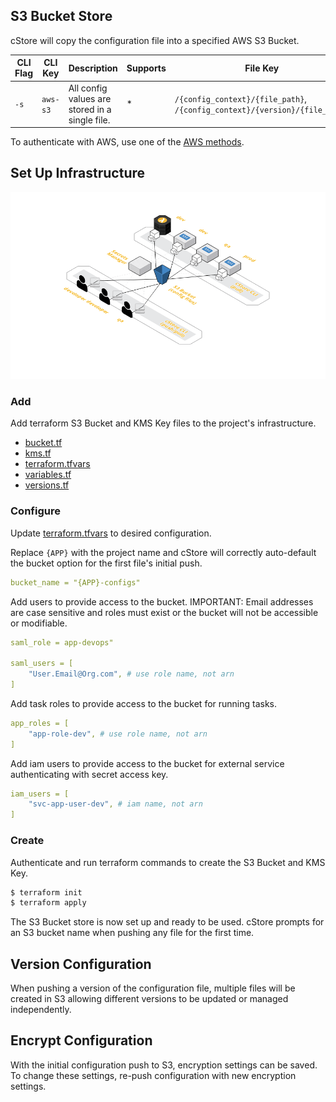 ## S3 Bucket Store ##

cStore will copy the configuration file into a specified AWS S3 Bucket.

| CLI Flag | CLI Key | Description | Supports | File Key |
|-|-|-|-|-|
| `-s` |`aws-s3`| All config values are stored in a single file. | * |`/{config_context}/{file_path}`, `/{config_context}/{version}/{file_path}` |

To authenticate with AWS, use one of the [AWS methods](https://docs.aws.amazon.com/sdk-for-go/v1/developer-guide/configuring-sdk.html).

## Set Up Infrastructure ##

![AWS Architecture Example](cstore.png "AWS Architecture Example")

### Add ###
Add terraform S3 Bucket and KMS Key files to the project's infrastructure.
- [bucket.tf](../infrastructure/s3/bucket.tf)
- [kms.tf](../infrastructure/s3/kms.tf)
- [terraform.tfvars](../infrastructure/s3/terraform.tfvars)
- [variables.tf](../infrastructure/s3/variables.tf)
- [versions.tf](../infrastructure/s3/versions.tf)

### Configure ###
Update [terraform.tfvars](../infrastructure/s3/terraform.tfvars) to desired configuration.

Replace `{APP}` with the project name and cStore will correctly auto-default the bucket option for the first file's initial push.
```yml
bucket_name = "{APP}-configs"
```
Add users to provide access to the bucket. IMPORTANT: Email addresses are case sensitive and roles must exist or the bucket will not be accessible or modifiable.

```yml
saml_role = app-devops"

saml_users = [
    "User.Email@Org.com", # use role name, not arn
]
```

Add task roles to provide access to the bucket for running tasks.
```yml
app_roles = [
    "app-role-dev", # use role name, not arn
]
```

Add iam users to provide access to the bucket for external service authenticating with secret access key.
```yml
iam_users = [
    "svc-app-user-dev", # iam name, not arn
]
```

### Create ###
Authenticate and run terraform commands to create the S3 Bucket and KMS Key.

```bash
$ terraform init
$ terraform apply 
```

The S3 Bucket store is now set up and ready to be used. cStore prompts for an S3 bucket name when pushing any file for the first time.


## Version Configuration ##

When pushing a version of the configuration file, multiple files will be created in S3 allowing different versions to be updated or managed independently.

## Encrypt Configuration ##

With the initial configuration push to S3, encryption settings can be saved. To change these settings, re-push configuration with new encryption settings.



